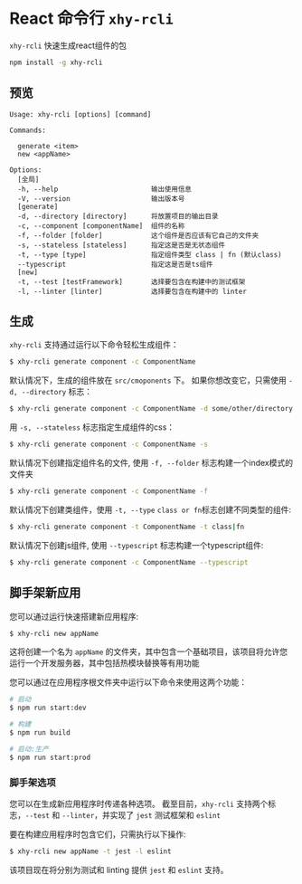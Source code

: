 # React 命令行 `xhy-rcli`

`xhy-rcli` 快速生成react组件的包

```sh
npm install -g xhy-rcli
```

## 预览

```
Usage: xhy-rcli [options] [command]

Commands:

  generate <item>
  new <appName>

Options:
  [全局]
  -h, --help                       输出使用信息
  -V, --version                    输出版本号
  [generate]
  -d, --directory [directory]      将放置项目的输出目录
  -c, --component [componentName]  组件的名称
  -f, --folder [folder]            这个组件是否应该有它自己的文件夹
  -s, --stateless [stateless]      指定这是否是无状态组件
  -t, --type [type]                指定组件类型 class | fn (默认class)
  --typescript                     指定这是否是ts组件
  [new]
  -t, --test [testFramework]       选择要包含在构建中的测试框架
  -l, --linter [linter]            选择要包含在构建中的 linter
```

## 生成

`xhy-rcli` 支持通过运行以下命令轻松生成组件：

```sh
$ xhy-rcli generate component -c ComponentName
```

默认情况下，生成的组件放在 `src/cmoponents` 下。 如果你想改变它，只需使用 `-d, --directory` 标志：

```sh
$ xhy-rcli generate component -c ComponentName -d some/other/directory
```

用 `-s, --stateless` 标志指定生成组件的css：

```sh
$ xhy-rcli generate component -c ComponentName -s
```

默认情况下创建指定组件名的文件, 使用 `-f, --folder` 标志构建一个index模式的文件夹

```sh
$ xhy-rcli generate component -c ComponentName -f
```

默认情况下创建类组件，使用 `-t, --type`  `class or fn`标志创建不同类型的组件:

```sh
$ xhy-rcli generate component -t ComponentName -t class|fn
```

默认情况下创建js组件, 使用 `--typescript` 标志构建一个typescript组件:

```sh
$ xhy-rcli generate component -c ComponentName --typescript
```
## 脚手架新应用

您可以通过运行快速搭建新应用程序:

```sh
$ xhy-rcli new appName
```

这将创建一个名为 `appName` 的文件夹，其中包含一个基础项目，该项目将允许您运行一个开发服务器，其中包括热模块替换等有用功能

您可以通过在应用程序根文件夹中运行以下命令来使用这两个功能：

```sh
# 启动
$ npm run start:dev

# 构建
$ npm run build

# 启动:生产
$ npm run start:prod
```

### 脚手架选项

您可以在生成新应用程序时传递各种选项。 截至目前，`xhy-rcli` 支持两个标志，`--test` 和 `--linter`，并实现了 `jest` 测试框架和 `eslint`

要在构建应用程序时包含它们，只需执行以下操作:

```sh
$ xhy-rcli new appName -t jest -l eslint
```

该项目现在将分别为测试和 linting 提供 `jest` 和 `eslint` 支持。